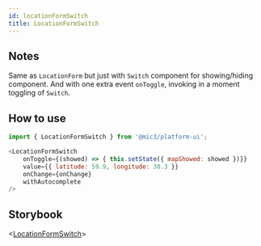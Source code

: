 ```yaml
---
id: locationFormSwitch
title: LocationFormSwitch
---
```


## Notes

Same as `LocationForm` but just with `Switch` component for showing/hiding component. And with one extra event `onToggle`, invoking in a moment toggling of `Switch`.

## How to use

```javascript
import { LocationFormSwitch } from '@mic3/platform-ui';

<LocationFormSwitch
    onToggle={(showed) => { this.setState({ mapShowed: showed })}}
    value={{ latitude: 59.9, longitude: 30.3 }}
    onChange={onChange}
    withAutocomplete
/>
```

## Storybook

<[LocationFormSwitch](/platform-ui/redirect?/storybook/index.html?path=/story/components-location--locationformswitch)>
